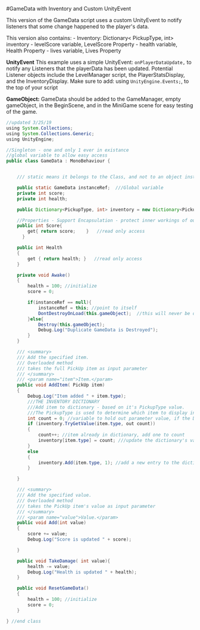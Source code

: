 #GameData with Inventory and Custom UnityEvent

This version of the GameData script uses a custom UnityEvent to notify listeners that some change happened to the player's data.

This version also contains:
    - Inventory: Dictionary< PickupType, int> inventory
    - levelScore variable, LevelScore Property
    - health variable, Health Property
    - lives variable, Lives Property


**UnityEvent**
This example uses a simple UnityEvent: `onPlayerDataUpdate,` to notify any Listeners that the playerData has been updated.  Potential Listener objects include the LevelManager script, the PlayerStatsDisplay, and the InventoryDisplay.  Make sure to add:  using `UnityEngine.Events;`, to the top of your script

**GameObject:**  GameData should be added to the GameManager, empty gameObject, in the BeginScene, and in the MiniGame scene for easy testing of the game.

```java  
//updated 3/25/19 
using System.Collections;
using System.Collections.Generic;
using UnityEngine;

//Singleton - one and only 1 ever in existance
//global variable to allow easy access
public class GameData : MonoBehaviour {


    /// static means it belongs to the Class, and not to an object instance of the class

    public static GameData instanceRef;  ///Global variable 
    private int score;
    private int health;

    public Dictionary<PickupType, int> inventory = new Dictionary<PickupType, int>();

    //Properties - Support Encapsulation - protect inner workings of our class
    public int Score{
        get{ return score;    }   //read only access
      }

    public int Health
    {
        get { return health; }   //read only access
    }

    private void Awake()
    {
        health = 100; //initialize
        score = 0;

        if(instanceRef == null){
            instanceRef = this; //point to itself
            DontDestroyOnLoad(this.gameObject);  //this will never be destroyed
        }else{
            Destroy(this.gameObject);
            Debug.Log("Duplicate GameData is Destroyed");
        }
    }

    /// <summary>
    /// Add the specified item.
    /// Overloaded method
    /// takes the full PickUp item as input parameter
    /// </summary>
    /// <param name="item">Item.</param>
    public void AddItem( PickUp item)
    {
        Debug.Log("Item added " + item.type);
        ///THE INVENTORY DICTIONARY
        ///Add item to dictionary - based on it's PickupType value.
        ///The PickupType is used to determine which item to display in the InventoryDisplay script.
        int count = 0; //variable to hold out parameter value, if the Dictionary already has the item.type key.
        if (inventory.TryGetValue(item.type, out count))
        {
            count++; //item already in dictionary, add one to count
            inventory[item.type] = count; ///update the dictionary's value
        }
        else
        {
            inventory.Add(item.type, 1); //add a new entry to the dictionary
        }

    }

    /// <summary>
    /// Add the specified value.
    /// Overloaded method
    /// takes the PickUp item's value as input parameter
    /// </summary>
    /// <param name="value">Value.</param>
    public void Add(int value)
    {
        score += value;
        Debug.Log("Score is updated " + score);

    }

    public void TakeDamage( int value){
        health -= value;
        Debug.Log("Health is updated " + health);
    }

    public void ResetGameData()
    {
        health = 100; //initialize
        score = 0;
    }

} //end class

```

